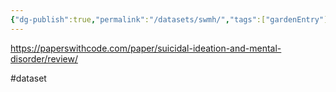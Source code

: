 ```yaml
---
{"dg-publish":true,"permalink":"/datasets/swmh/","tags":["gardenEntry"]}
---
```



https://paperswithcode.com/paper/suicidal-ideation-and-mental-disorder/review/

#dataset